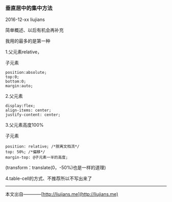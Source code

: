 ### 垂直居中的集中方法

2016-12-xx liujians

简单概述、以后有机会再补充

我用的最多的是第一种

1.父元素relative，

子元素

	position:absolute;
	top:0;
	bottom:0;
	margin:auto;

2.父元素

	display:flex;
	align-items: center; 
    justify-content: center; 

3.父元素高度100%

子元素
	
	position: relative; /*脱离文档流*/
    top: 50%; /*偏移*/
    margin-top: @子元素一半的高度; 

(transform：translate(0，-50%)也是一样的道理)

4.table-cell的方式、不推荐所以不写出来了

___
本文出自————[http://liujians.me](http://liujians.me)